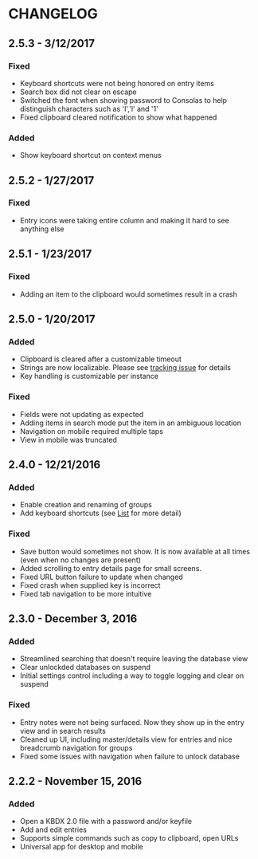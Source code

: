 # CHANGELOG

## 2.5.3 - 3/12/2017
### Fixed
- Keyboard shortcuts were not being honored on entry items
- Search box did not clear on escape
- Switched the font when showing password to Consolas to help distinguish characters such as 'I','l' and '1'
- Fixed clipboard cleared notification to show what happened

### Added
- Show keyboard shortcut on context menus

## 2.5.2 - 1/27/2017
### Fixed
- Entry icons were taking entire column and making it hard to see anything else

## 2.5.1 - 1/23/2017
### Fixed
- Adding an item to the clipboard would sometimes result in a crash

## 2.5.0 - 1/20/2017
### Added
- Clipboard is cleared after a customizable timeout
- Strings are now localizable. Please see [tracking issue](https://github.com/twsouthwick/KeePassWin/issues/44) for details
- Key handling is customizable per instance

### Fixed
- Fields were not updating as expected
- Adding items in search mode put the item in an ambiguous location
- Navigation on mobile required multiple taps
- View in mobile was truncated 

## 2.4.0 - 12/21/2016
### Added
- Enable creation and renaming of groups
- Add keyboard shortcuts (see [List](KeyboardShortcuts.md) for more detail)

### Fixed
- Save button would sometimes not show. It is now available at all times (even when no changes are present)
- Added scrolling to entry details page for small screens.
- Fixed URL button failure to update when changed
- Fixed crash when supplied key is incorrect
- Fixed tab navigation to be more intuitive

## 2.3.0 - December 3, 2016
### Added
- Streamlined searching that doesn't require leaving the database view
- Clear unlockded databases on suspend
- Initial settings control including a way to toggle logging and clear on suspend

### Fixed
- Entry notes were not being surfaced. Now they show up in the entry view and in search results
- Cleaned up UI, including master/details view for entries and nice breadcrumb navigation for groups
- Fixed some issues with navigation when failure to unlock database

## 2.2.2 - November 15, 2016
### Added
- Open a KBDX 2.0 file with a password and/or keyfile
- Add and edit entries
- Supports simple commands such as copy to clipboard, open URLs
- Universal app for desktop and mobile
